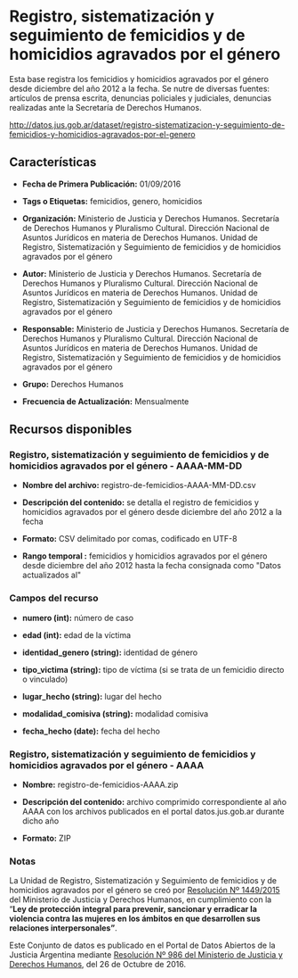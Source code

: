 Registro, sistematización y seguimiento de femicidios y de homicidios agravados por el género
=============================================================================================

Esta base registra los femicidios y homicidios agravados por el género desde diciembre del año 2012 a la fecha. Se nutre de diversas fuentes: artículos de prensa escrita, denuncias policiales y judiciales, denuncias realizadas ante la Secretaría de Derechos Humanos.

http://datos.jus.gob.ar/dataset/registro-sistematizacion-y-seguimiento-de-femicidios-y-homicidios-agravados-por-el-genero

Características
---------------

-   **Fecha de Primera Publicación:** 01/09/2016

-   **Tags o Etiquetas:** femicidios, genero, homicidios

-   **Organización:** Ministerio de Justicia y Derechos Humanos. Secretaría de Derechos Humanos y Pluralismo Cultural. Dirección Nacional de Asuntos Jurídicos en materia de Derechos Humanos. Unidad de Registro, Sistematización y Seguimiento de femicidios y de homicidios agravados por el género

-   **Autor:** Ministerio de Justicia y Derechos Humanos. Secretaría de Derechos Humanos y Pluralismo Cultural. Dirección Nacional de Asuntos Jurídicos en materia de Derechos Humanos. Unidad de Registro, Sistematización y Seguimiento de femicidios y de homicidios agravados por el género

-   **Responsable:** Ministerio de Justicia y Derechos Humanos. Secretaría de Derechos Humanos y Pluralismo Cultural. Dirección Nacional de Asuntos Jurídicos en materia de Derechos Humanos. Unidad de Registro, Sistematización y Seguimiento de femicidios y de homicidios agravados por el género

-   **Grupo:** Derechos Humanos

-   **Frecuencia de Actualización:** Mensualmente

Recursos disponibles
--------------------

### Registro, sistematización y seguimiento de femicidios y de homicidios agravados por el género - AAAA-MM-DD

-   **Nombre del archivo:** registro-de-femicidios-AAAA-MM-DD.csv

-   **Descripción del contenido:** se detalla el registro de femicidios y homicidios agravados por el género desde diciembre del año 2012 a la fecha

-   **Formato:** CSV delimitado por comas, codificado en UTF-8

-   **Rango temporal :** femicidios y homicidios agravados por el género desde diciembre del año 2012 hasta la fecha consignada como "Datos actualizados al"

### Campos del recurso

-   **numero (int):** número de caso

-   **edad (int):** edad de la víctima

-   **identidad_genero (string):** identidad de género

-   **tipo_victima (string):** tipo de víctima (si se trata de un femicidio directo o vinculado)

-   **lugar_hecho (string):** lugar del hecho

-   **modalidad_comisiva (string):** modalidad comisiva

-   **fecha_hecho (date):** fecha del hecho

### Registro, sistematización y seguimiento de  femicidios y homicidios agravados por el género - AAAA

- **Nombre:** registro-de-femicidios-AAAA.zip

- **Descripción del contenido:** archivo comprimido correspondiente al año AAAA con los archivos publicados en el portal datos.jus.gob.ar durante dicho año

- **Formato:** ZIP

### Notas

La Unidad de Registro, Sistematización y Seguimiento de femicidios y de homicidios agravados por el género se creó por [Resolución Nº 1449/2015](http://www.biblioteca.jus.gov.ar/RES_1449_2015.pdf) del Ministerio de Justicia y Derechos Humanos, en cumplimiento con la “**Ley de protección integral para prevenir, sancionar y erradicar la violencia contra las mujeres en los ámbitos en que desarrollen sus relaciones interpersonales”**.


Este Conjunto de datos es publicado en el Portal de Datos Abiertos de la Justicia Argentina mediante [Resolución Nº 986 del Ministerio de Justicia y Derechos Humanos](http://datos.jus.gob.ar/resoluciones/RESOL-2016-986-E-APN-MJ.pdf), del 26 de Octubre de 2016.

